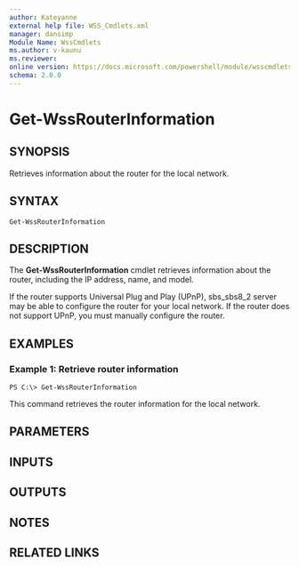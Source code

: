 ```yaml
---
author: Kateyanne
external help file: WSS_Cmdlets.xml
manager: dansimp
Module Name: WssCmdlets
ms.author: v-kaunu
ms.reviewer: 
online version: https://docs.microsoft.com/powershell/module/wsscmdlets/get-wssrouterinformation?view=windowsserver2012-ps&wt.mc_id=ps-gethelp
schema: 2.0.0
---
```


# Get-WssRouterInformation

## SYNOPSIS
Retrieves information about the router for the local network.

## SYNTAX

```
Get-WssRouterInformation
```

## DESCRIPTION
The **Get-WssRouterInformation** cmdlet retrieves information about the router, including the IP address, name, and model.

If the router supports Universal Plug and Play (UPnP), sbs_sbs8_2 server may be able to configure the router for your local network.
If the router does not support UPnP, you must manually configure the router.

## EXAMPLES

### Example 1: Retrieve router information
```
PS C:\> Get-WssRouterInformation
```

This command retrieves the router information for the local network.

## PARAMETERS

## INPUTS

## OUTPUTS

## NOTES

## RELATED LINKS



